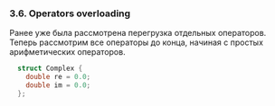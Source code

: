 ### 3.6. Operators overloading

Ранее уже была рассмотрена перегрузка отдельных операторов. Теперь рассмотрим все операторы до конца, начиная с простых арифметических операторов.

```cpp
  struct Complex {
    double re = 0.0;
    double im = 0.0;
  };
```
